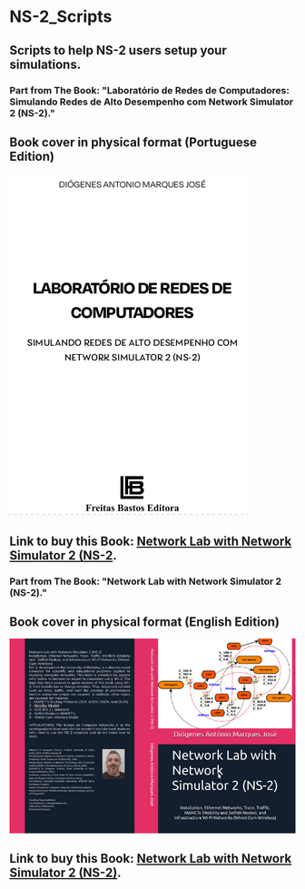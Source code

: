 # NS-2_Scripts
## Scripts to help NS-2 users setup your simulations.
### Part from The Book: "Laboratório de Redes de Computadores: Simulando Redes de Alto Desempenho com Network Simulator 2 (NS-2)."
## Book cover in physical format (Portuguese Edition)
![alt text](https://github.com/dioxfile/NS-2_Scripts/blob/master/Capa-freitas.jpeg)
## Link to buy this Book: [Network Lab with Network Simulator 2 (NS-2](https://www.freitasbastos.com.br/prod,offers,1,offers.htm).

### Part from The Book: "Network Lab with Network Simulator 2 (NS-2)."
## Book cover in physical format (English Edition)
![alt text](https://github.com/dioxfile/NS-2_Scripts/blob/master/Boo-ING-Bro.jpeg)
## Link to buy this Book: [Network Lab with Network Simulator 2 (NS-2)](https://kdp.amazon.com/amazon-dp-action/us/dualbookshelf.marketplacelink/B0DC49FBSF).
